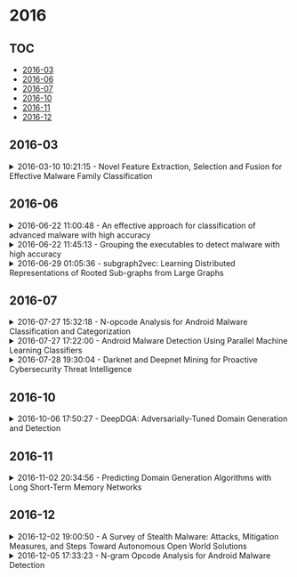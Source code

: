 # 2016

## TOC

- [2016-03](#2016-03)
- [2016-06](#2016-06)
- [2016-07](#2016-07)
- [2016-10](#2016-10)
- [2016-11](#2016-11)
- [2016-12](#2016-12)

## 2016-03

<details>

<summary>2016-03-10 10:21:15 - Novel Feature Extraction, Selection and Fusion for Effective Malware Family Classification</summary>

- *Mansour Ahmadi, Dmitry Ulyanov, Stanislav Semenov, Mikhail Trofimov, Giorgio Giacinto*

- `1511.04317v2` - [abs](http://arxiv.org/abs/1511.04317v2) - [pdf](http://arxiv.org/pdf/1511.04317v2)

> Modern malware is designed with mutation characteristics, namely polymorphism and metamorphism, which causes an enormous growth in the number of variants of malware samples. Categorization of malware samples on the basis of their behaviors is essential for the computer security community, because they receive huge number of malware everyday, and the signature extraction process is usually based on malicious parts characterizing malware families. Microsoft released a malware classification challenge in 2015 with a huge dataset of near 0.5 terabytes of data, containing more than 20K malware samples. The analysis of this dataset inspired the development of a novel paradigm that is effective in categorizing malware variants into their actual family groups. This paradigm is presented and discussed in the present paper, where emphasis has been given to the phases related to the extraction, and selection of a set of novel features for the effective representation of malware samples. Features can be grouped according to different characteristics of malware behavior, and their fusion is performed according to a per-class weighting paradigm. The proposed method achieved a very high accuracy ($\approx$ 0.998) on the Microsoft Malware Challenge dataset.

</details>


## 2016-06

<details>

<summary>2016-06-22 11:00:48 - An effective approach for classification of advanced malware with high accuracy</summary>

- *Ashu Sharma, Sanjay K. Sahay*

- `1606.06897v1` - [abs](http://arxiv.org/abs/1606.06897v1) - [pdf](http://arxiv.org/pdf/1606.06897v1)

> Combating malware is very important for software/systems security, but to prevent the software/systems from the advanced malware, viz. metamorphic malware is a challenging task, as it changes the structure/code after each infection. Therefore in this paper, we present a novel approach to detect the advanced malware with high accuracy by analyzing the occurrence of opcodes (features) by grouping the executables. These groups are made on the basis of our earlier studies [1] that the difference between the sizes of any two malware generated by popular advanced malware kits viz. PS-MPC, G2 and NGVCK are within 5 KB. On the basis of obtained promising features, we studied the performance of thirteen classifiers using N-fold cross-validation available in machine learning tool WEKA. Among these thirteen classifiers we studied in-depth top five classifiers (Random forest, LMT, NBT, J48 and FT) and obtain more than 96.28% accuracy for the detection of unknown malware, which is better than the maximum detection accuracy (95.9%) reported by Santos et al (2013). In these top five classifiers, our approach obtained a detection accuracy of 97.95% by the Random forest.

</details>

<details>

<summary>2016-06-22 11:45:13 - Grouping the executables to detect malware with high accuracy</summary>

- *Sanjay K. Sahay, Ashu Sharma*

- `1606.06908v1` - [abs](http://arxiv.org/abs/1606.06908v1) - [pdf](http://arxiv.org/pdf/1606.06908v1)

> The metamorphic malware variants with the same malicious behavior (family), can obfuscate themselves to look different from each other. This variation in structure leads to a huge signature database for traditional signature matching techniques to detect them. In order to effective and efficient detection of malware in large amounts of executables, we need to partition these files into groups which can identify their respective families. In addition, the grouping criteria should be chosen such a way that, it can also be applied to unknown files encounter on computers for classification. This paper discusses the study of malware and benign executables in groups to detect unknown malware with high accuracy. We studied sizes of malware generated by three popular second generation malware (metamorphic malware) creator kits viz. G2, PS-MPC and NGVCK, and observed that the size variation in any two generated malware from same kit is not much. Hence, we grouped the executables on the basis of malware sizes by using Optimal k-Means Clustering algorithm and used these obtained groups to select promising features for training (Random forest, J48, LMT, FT and NBT) classifiers to detect variants of malware or unknown malware. We find that detection of malware on the basis of their respected file sizes gives accuracy up to 99.11% from the classifiers.

</details>

<details>

<summary>2016-06-29 01:05:36 - subgraph2vec: Learning Distributed Representations of Rooted Sub-graphs from Large Graphs</summary>

- *Annamalai Narayanan, Mahinthan Chandramohan, Lihui Chen, Yang Liu, Santhoshkumar Saminathan*

- `1606.08928v1` - [abs](http://arxiv.org/abs/1606.08928v1) - [pdf](http://arxiv.org/pdf/1606.08928v1)

> In this paper, we present subgraph2vec, a novel approach for learning latent representations of rooted subgraphs from large graphs inspired by recent advancements in Deep Learning and Graph Kernels. These latent representations encode semantic substructure dependencies in a continuous vector space, which is easily exploited by statistical models for tasks such as graph classification, clustering, link prediction and community detection. subgraph2vec leverages on local information obtained from neighbourhoods of nodes to learn their latent representations in an unsupervised fashion. We demonstrate that subgraph vectors learnt by our approach could be used in conjunction with classifiers such as CNNs, SVMs and relational data clustering algorithms to achieve significantly superior accuracies. Also, we show that the subgraph vectors could be used for building a deep learning variant of Weisfeiler-Lehman graph kernel. Our experiments on several benchmark and large-scale real-world datasets reveal that subgraph2vec achieves significant improvements in accuracies over existing graph kernels on both supervised and unsupervised learning tasks. Specifically, on two realworld program analysis tasks, namely, code clone and malware detection, subgraph2vec outperforms state-of-the-art kernels by more than 17% and 4%, respectively.

</details>


## 2016-07

<details>

<summary>2016-07-27 15:32:18 - N-opcode Analysis for Android Malware Classification and Categorization</summary>

- *BooJoong Kang, Suleiman Y. Yerima, Kieran McLaughlin, Sakir Sezer*

- `1607.08149v1` - [abs](http://arxiv.org/abs/1607.08149v1) - [pdf](http://arxiv.org/pdf/1607.08149v1)

> Malware detection is a growing problem particularly on the Android mobile platform due to its increasing popularity and accessibility to numerous third party app markets. This has also been made worse by the increasingly sophisticated detection avoidance techniques employed by emerging malware families. This calls for more effective techniques for detection and classification of Android malware. Hence, in this paper we present an n-opcode analysis based approach that utilizes machine learning to classify and categorize Android malware. This approach enables automated feature discovery that eliminates the need for applying expert or domain knowledge to define the needed features. Our experiments on 2520 samples that were performed using up to 10-gram opcode features showed that an f-measure of 98% is achievable using this approach.

</details>

<details>

<summary>2016-07-27 17:22:00 - Android Malware Detection Using Parallel Machine Learning Classifiers</summary>

- *Suleiman Y. Yerima, Sakir Sezer, Igor Muttik*

- `1607.08186v1` - [abs](http://arxiv.org/abs/1607.08186v1) - [pdf](http://arxiv.org/pdf/1607.08186v1)

> Mobile malware has continued to grow at an alarming rate despite on-going efforts towards mitigating the problem. This has been particularly noticeable on Android due to its being an open platform that has subsequently overtaken other platforms in the share of the mobile smart devices market. Hence, incentivizing a new wave of emerging Android malware sophisticated enough to evade most common detection methods. This paper proposes and investigates a parallel machine learning based classification approach for early detection of Android malware. Using real malware samples and benign applications, a composite classification model is developed from parallel combination of heterogeneous classifiers. The empirical evaluation of the model under different combination schemes demonstrates its efficacy and potential to improve detection accuracy. More importantly, by utilizing several classifiers with diverse characteristics, their strengths can be harnessed not only for enhanced Android malware detection but also quicker white box analysis by means of the more interpretable constituent classifiers.

</details>

<details>

<summary>2016-07-28 19:30:04 - Darknet and Deepnet Mining for Proactive Cybersecurity Threat Intelligence</summary>

- *Eric Nunes, Ahmad Diab, Andrew Gunn, Ericsson Marin, Vineet Mishra, Vivin Paliath, John Robertson, Jana Shakarian, Amanda Thart, Paulo Shakarian*

- `1607.08583v1` - [abs](http://arxiv.org/abs/1607.08583v1) - [pdf](http://arxiv.org/pdf/1607.08583v1)

> In this paper, we present an operational system for cyber threat intelligence gathering from various social platforms on the Internet particularly sites on the darknet and deepnet. We focus our attention to collecting information from hacker forum discussions and marketplaces offering products and services focusing on malicious hacking. We have developed an operational system for obtaining information from these sites for the purposes of identifying emerging cyber threats. Currently, this system collects on average 305 high-quality cyber threat warnings each week. These threat warnings include information on newly developed malware and exploits that have not yet been deployed in a cyber-attack. This provides a significant service to cyber-defenders. The system is significantly augmented through the use of various data mining and machine learning techniques. With the use of machine learning models, we are able to recall 92% of products in marketplaces and 80% of discussions on forums relating to malicious hacking with high precision. We perform preliminary analysis on the data collected, demonstrating its application to aid a security expert for better threat analysis.

</details>


## 2016-10

<details>

<summary>2016-10-06 17:50:27 - DeepDGA: Adversarially-Tuned Domain Generation and Detection</summary>

- *Hyrum S. Anderson, Jonathan Woodbridge, Bobby Filar*

- `1610.01969v1` - [abs](http://arxiv.org/abs/1610.01969v1) - [pdf](http://arxiv.org/pdf/1610.01969v1)

> Many malware families utilize domain generation algorithms (DGAs) to establish command and control (C&C) connections. While there are many methods to pseudorandomly generate domains, we focus in this paper on detecting (and generating) domains on a per-domain basis which provides a simple and flexible means to detect known DGA families. Recent machine learning approaches to DGA detection have been successful on fairly simplistic DGAs, many of which produce names of fixed length. However, models trained on limited datasets are somewhat blind to new DGA variants.   In this paper, we leverage the concept of generative adversarial networks to construct a deep learning based DGA that is designed to intentionally bypass a deep learning based detector. In a series of adversarial rounds, the generator learns to generate domain names that are increasingly more difficult to detect. In turn, a detector model updates its parameters to compensate for the adversarially generated domains. We test the hypothesis of whether adversarially generated domains may be used to augment training sets in order to harden other machine learning models against yet-to-be-observed DGAs. We detail solutions to several challenges in training this character-based generative adversarial network (GAN). In particular, our deep learning architecture begins as a domain name auto-encoder (encoder + decoder) trained on domains in the Alexa one million. Then the encoder and decoder are reassembled competitively in a generative adversarial network (detector + generator), with novel neural architectures and training strategies to improve convergence.

</details>


## 2016-11

<details>

<summary>2016-11-02 20:34:56 - Predicting Domain Generation Algorithms with Long Short-Term Memory Networks</summary>

- *Jonathan Woodbridge, Hyrum S. Anderson, Anjum Ahuja, Daniel Grant*

- `1611.00791v1` - [abs](http://arxiv.org/abs/1611.00791v1) - [pdf](http://arxiv.org/pdf/1611.00791v1)

> Various families of malware use domain generation algorithms (DGAs) to generate a large number of pseudo-random domain names to connect to a command and control (C&C) server. In order to block DGA C&C traffic, security organizations must first discover the algorithm by reverse engineering malware samples, then generating a list of domains for a given seed. The domains are then either preregistered or published in a DNS blacklist. This process is not only tedious, but can be readily circumvented by malware authors using a large number of seeds in algorithms with multivariate recurrence properties (e.g., banjori) or by using a dynamic list of seeds (e.g., bedep). Another technique to stop malware from using DGAs is to intercept DNS queries on a network and predict whether domains are DGA generated. Such a technique will alert network administrators to the presence of malware on their networks. In addition, if the predictor can also accurately predict the family of DGAs, then network administrators can also be alerted to the type of malware that is on their networks. This paper presents a DGA classifier that leverages long short-term memory (LSTM) networks to predict DGAs and their respective families without the need for a priori feature extraction. Results are significantly better than state-of-the-art techniques, providing 0.9993 area under the receiver operating characteristic curve for binary classification and a micro-averaged F1 score of 0.9906. In other terms, the LSTM technique can provide a 90% detection rate with a 1:10000 false positive (FP) rate---a twenty times FP improvement over comparable methods. Experiments in this paper are run on open datasets and code snippets are provided to reproduce the results.

</details>


## 2016-12

<details>

<summary>2016-12-02 19:00:50 - A Survey of Stealth Malware: Attacks, Mitigation Measures, and Steps Toward Autonomous Open World Solutions</summary>

- *Ethan M. Rudd, Andras Rozsa, Manuel Günther, Terrance E. Boult*

- `1603.06028v2` - [abs](http://arxiv.org/abs/1603.06028v2) - [pdf](http://arxiv.org/pdf/1603.06028v2)

> As our professional, social, and financial existences become increasingly digitized and as our government, healthcare, and military infrastructures rely more on computer technologies, they present larger and more lucrative targets for malware. Stealth malware in particular poses an increased threat because it is specifically designed to evade detection mechanisms, spreading dormant, in the wild for extended periods of time, gathering sensitive information or positioning itself for a high-impact zero-day attack. Policing the growing attack surface requires the development of efficient anti-malware solutions with improved generalization to detect novel types of malware and resolve these occurrences with as little burden on human experts as possible. In this paper, we survey malicious stealth technologies as well as existing solutions for detecting and categorizing these countermeasures autonomously. While machine learning offers promising potential for increasingly autonomous solutions with improved generalization to new malware types, both at the network level and at the host level, our findings suggest that several flawed assumptions inherent to most recognition algorithms prevent a direct mapping between the stealth malware recognition problem and a machine learning solution. The most notable of these flawed assumptions is the closed world assumption: that no sample belonging to a class outside of a static training set will appear at query time. We present a formalized adaptive open world framework for stealth malware recognition and relate it mathematically to research from other machine learning domains.

</details>

<details>

<summary>2016-12-05 17:33:23 - N-gram Opcode Analysis for Android Malware Detection</summary>

- *BooJoong Kang, Suleiman Y. Yerima, Sakir Sezer, Kieran McLaughlin*

- `1612.01445v1` - [abs](http://arxiv.org/abs/1612.01445v1) - [pdf](http://arxiv.org/pdf/1612.01445v1)

> Android malware has been on the rise in recent years due to the increasing popularity of Android and the proliferation of third party application markets. Emerging Android malware families are increasingly adopting sophisticated detection avoidance techniques and this calls for more effective approaches for Android malware detection. Hence, in this paper we present and evaluate an n-gram opcode features based approach that utilizes machine learning to identify and categorize Android malware. This approach enables automated feature discovery without relying on prior expert or domain knowledge for pre-determined features. Furthermore, by using a data segmentation technique for feature selection, our analysis is able to scale up to 10-gram opcodes. Our experiments on a dataset of 2520 samples showed an f-measure of 98% using the n-gram opcode based approach. We also provide empirical findings that illustrate factors that have probable impact on the overall n-gram opcodes performance trends.

</details>

